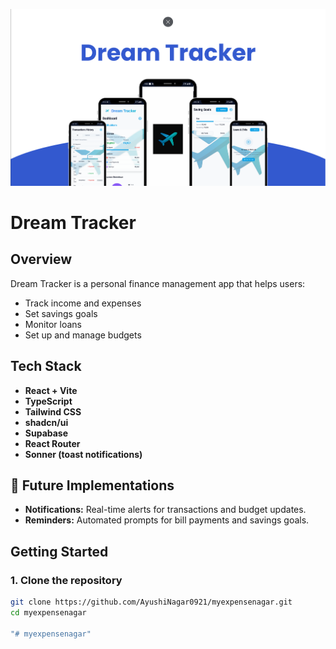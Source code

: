 
![Cover Image](https://github.com/AyushiNagar0921/myexpensenagar/blob/main/public/Dream%20Tracker.png?raw=true)

# Dream Tracker

## Overview

Dream Tracker is a personal finance management app that helps users:

- Track income and expenses
- Set savings goals
- Monitor loans
- Set up and manage budgets

## Tech Stack

- **React + Vite**
- **TypeScript**
- **Tailwind CSS**
- **shadcn/ui**
- **Supabase**
- **React Router**
- **Sonner (toast notifications)**

## 🔔 Future Implementations

- **Notifications:** Real-time alerts for transactions and budget updates.
- **Reminders:** Automated prompts for bill payments and savings goals.

## Getting Started

### 1. Clone the repository

```bash
git clone https://github.com/AyushiNagar0921/myexpensenagar.git
cd myexpensenagar

"# myexpensenagar" 
